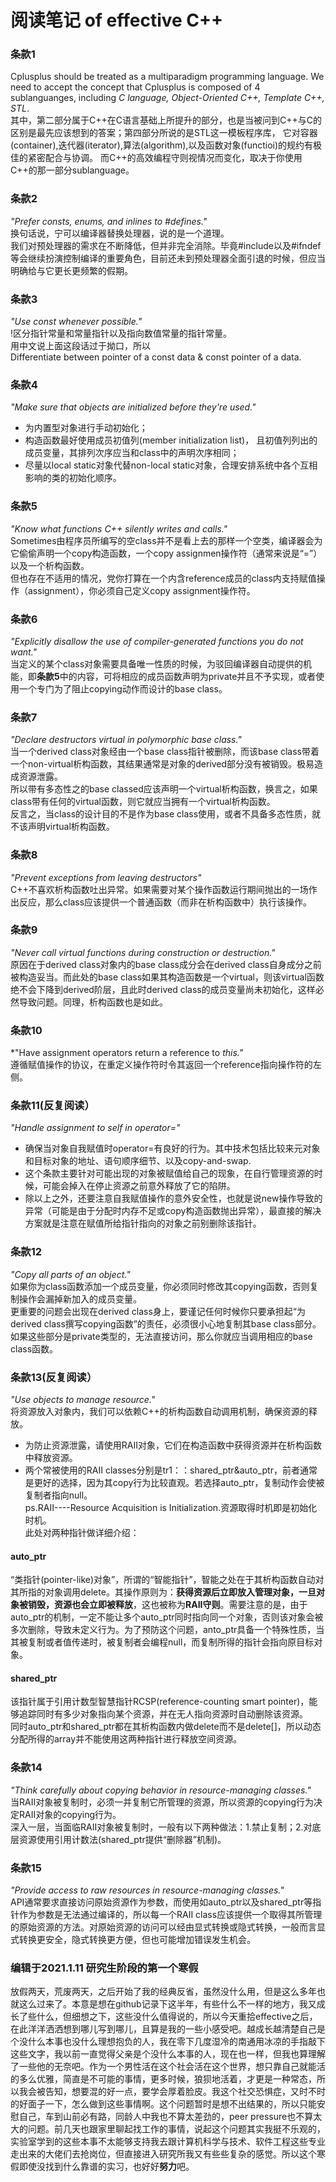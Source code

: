 # 阅读笔记 of effective C++     
### 条款1     
Cplusplus should be treated as a multiparadigm programming language. We need to accept the concept that Cplusplus is composed of 4 sublanguanges, including *C language, Object-Oriented C++, Template C++, STL*.  
其中，第二部分属于C++在C语言基础上所提升的部分，也是当被问到C++与C的区别是最先应该想到的答案；第四部分所说的是STL这一模板程序库， 
它对容器(container),迭代器(iterator),算法(algorithm),以及函数对象(functioi)的规约有极佳的紧密配合与协调。
而C++的高效编程守则视情况而变化，取决于你使用C++的那一部分sublanguage。

### 条款2
*"Prefer consts, enums, and inlines to #defines."*  
换句话说，宁可以编译器替换处理器，说的是一个道理。  
我们对预处理器的需求在不断降低，但并非完全消除。毕竟#include以及#ifndef等会继续扮演控制编译的重要角色，目前还未到预处理器全面引退的时候，但应当明确给与它更长更频繁的假期。  

### 条款3
*"Use const whenever possible."*  
!区分指针常量和常量指针以及指向数值常量的指针常量。  
用中文说上面这段话过于拗口，所以  
Differentiate between pointer of a const data & const pointer of a data.  

### 条款4  
*"Make sure that objects are initialized before they're used."*   
- 为内置型对象进行手动初始化；  
- 构造函数最好使用成员初值列(member initialization list)， 且初值列列出的成员变量，其排列次序应当和class中的声明次序相同；    
- 尽量以local static对象代替non-local static对象，合理安排系统中各个互相影响的类的初始化顺序。

### 条款5
*"Know what functions C++ silently writes and calls."*  
Sometimes由程序员所编写的空class并不是看上去的那样一个空类，编译器会为它偷偷声明一个copy构造函数，一个copy assignmen操作符（通常来说是“=”）以及一个析构函数。  
但也存在不适用的情况，党你打算在一个内含reference成员的class内支持赋值操作（assignment），你必须自己定义copy assignment操作符。
### 条款6
*"Explicitly disallow the use of compiler-generated functions you do not want."*  
当定义的某个class对象需要具备唯一性质的时候，为驳回编译器自动提供的机能，即**条款5**中的内容，可将相应的成员函数声明为private并且不予实现，或者使用一个专门为了阻止copying动作而设计的base class。  

### 条款7
*"Declare destructors virtual in polymorphic base class."*  
当一个derived class对象经由一个base class指针被删除，而该base class带着一个non-virtual析构函数，其结果通常是对象的derived部分没有被销毁。极易造成资源泄露。  
所以带有多态性之的base classed应该声明一个virtual析构函数，换言之，如果class带有任何的virtual函数，则它就应当拥有一个virtual析构函数。  
反言之，当class的设计目的不是作为base class使用，或者不具备多态性质，就不该声明virtual析构函数。 

### 条款8
*"Prevent exceptions from leaving destructors"*  
C++不喜欢析构函数吐出异常。如果需要对某个操作函数运行期间抛出的一场作出反应，那么class应该提供一个普通函数（而非在析构函数中）执行该操作。

### 条款9
*"Never call virtual functions during construction or destruction."*  
原因在于derived class对象内的base class成分会在derived class自身成分之前被构造妥当。而此处的base class如果其构造函数是一个virtual，则该virtual函数绝不会下降到derived阶层，且此时derived class的成员变量尚未初始化，这样必然导致问题。同理，析构函数也是如此。

### 条款10
*"Have assignment operators return a reference to *this."*  
遵循赋值操作的协议，在重定义操作符时令其返回一个reference指向操作符的左侧。  

### 条款11(反复阅读）
*"Handle assignment to self in operator="*
- 确保当对象自我赋值时operator=有良好的行为。其中技术包括比较来元对象和目标对象的地址、语句顺序细节、以及copy-and-swap.  
- 这个条款主要针对可能出现的对象被赋值给自己的现象，在自行管理资源的时候，可能会掉入在停止资源之前意外释放了它的陷阱。  
- 除以上之外，还要注意自我赋值操作的意外安全性，也就是说new操作导致的异常（可能是由于分配时内存不足或copy构造函数抛出异常），最直接的解决方案就是注意在赋值所给指针指向的对象之前别删除该指针。  

### 条款12
*"Copy all parts of an object."*  
如果你为class函数添加一个成员变量，你必须同时修改其copying函数，否则复制操作会漏掉新加入的成员变量。  
更重要的问题会出现在derived class身上，要谨记任何时候你只要承担起“为derived class撰写copying函数”的责任，必须很小心地复制其base class部分。如果这些部分是private类型的，无法直接访问，那么你就应当调用相应的base class函数。

### 条款13(反复阅读）
*"Use objects to manage resource."*  
将资源放入对象内，我们可以依赖C++的析构函数自动调用机制，确保资源的释放。
- 为防止资源泄露，请使用RAII对象，它们在构造函数中获得资源并在析构函数中释放资源。  
- 两个常被使用的RAII classes分别是tr1：：shared_ptr&auto_ptr，前者通常是更好的选择，因为其copy行为比较直观。若选择auto_ptr，复制动作会使被复制者指向null。  
ps.RAII----Resource Acquisition is Initialization.资源取得时机即是初始化时机。  
此处对两种指针做详细介绍：
#### auto_ptr
“类指针(pointer-like)对象”，所谓的“智能指针”，智能之处在于其析构函数自动对其所指的对象调用delete。其操作原则为：**获得资源后立即放入管理对象，一旦对象被销毁，资源也会立即被释放**，这也被称为**RAII守则**。需要注意的是，由于auto_ptr的机制，一定不能让多个auto_ptr同时指向同一个对象，否则该对象会被多次删除，导致未定义行为。为了预防这个问题，anto_ptr具备一个特殊性质，当其被复制或者值传递时，被复制者会编程null，而复制所得的指针会指向原目标对象。
#### shared_ptr
该指针属于引用计数型智慧指针RCSP(reference-counting smart pointer)，能够追踪同时有多少对象指向某个资源，并在无人指向资源时自动删除该资源。  
同时auto_ptr和shared_ptr都在其析构函数内做delete而不是delete[]，所以动态分配所得的array并不能使用这两种指针进行释放空间资源。

### 条款14 
*"Think carefully about copying behavior in resource-managing classes."*  
当RAII对象被复制时，必须一并复制它所管理的资源，所以资源的copying行为决定RAII对象的copying行为。  
深入一层，当面临RAII对象被复制时，一般有以下两种做法：1.禁止复制；2.对底层资源使用引用计数法(shared_ptr提供“删除器”机制)。

### 条款15 
*"Provide access to raw resources in resource-managing classes."*  
API通常要求直接访问原始资源作为参数，而使用如auto_ptr以及shared_ptr等指针作为参数是无法通过编译的，所以每一个RAII class应该提供一个取得其所管理的原始资源的方法。对原始资源的访问可以经由显式转换或隐式转换，一般而言显式转换更安全，隐式转换更方便，但也可能增加错误发生机会。  

### 编辑于2021.1.11 研究生阶段的第一个寒假
放假两天，荒废两天，之后开始了我的经典反省，虽然没什么用，但是这么多年也就这么过来了。本意是想在github记录下这半年，有些什么不一样的地方，我又成长了些什么，但细想之下，这些没什么值得说的，所以今天重拾effective之后，在此洋洋洒洒想到哪儿写到哪儿，且算是我的一些小感受吧。越成长越清楚自己是个没什么本事也没什么理想抱负的人，我在零下几度湿冷的南通用冰凉的手指敲下这些文字，我以前一直觉得父亲是个没什么本事的人，现在也一样，但我也算理解了一些他的无奈吧。作为一个男性活在这个社会活在这个世界，想只靠自己就能活的多么优雅，简直是不可能的事情，更多时候，狼狈地活着，才更是一种常态，所以我会被告知，想要混的好一点，要学会厚着脸皮。我这个社交恐惧症，又时不时的好面子一下，怎么做到这些事情啊。这个问题暂时是想不出结果的，所以只能安慰自己，车到山前必有路，同龄人中我也不算太差劲的，peer pressure也不算太大的问题。前几天也跟家里聊起找工作的事情，说起这个问题其实我挺不乐观的，实验室学到的这些本事不太能够支持我去跟计算机科学与技术、软件工程这些专业走出来的大佬们去抢岗位，但直接进入研究所我又有些些复杂的感觉。所以这个寒假即使没找到什么靠谱的实习，也好好**努力**吧。
